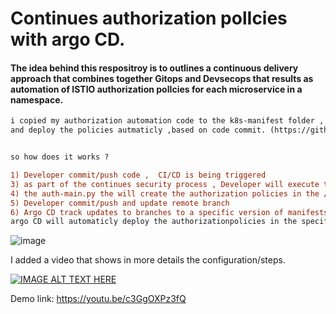 # Continues authorization polIcies with argo CD.

####  The idea behind this respositroy is to outlines a continuous delivery approach that combines together Gitops and Devsecops that results as automation of ISTIO authorization polIcies for each microservice in a namespace.

```diff
i copied my authorization automation code to the k8s-manifest folder , so ArgoCD can track changes in the manifest 
and deploy the policies autmaticly ,based on code commit. (https://github.com/assafsauer/Istio-Security-Mesh-Automated). 


so how does it works ?

1) Developer commit/push code ,  CI/CD is being triggered 
3) as part of the continues security process , Developer will execute the auth-main.py script.
4) the auth-main.py the will create the authorization policies in the /k8s-manifest/manifest/auth folder (argoCD sourc path).
5) Developer commit/push and update remote branch 
6) Argo CD track updates to branches to a specific version of manifests at a Git commit. 
argo CD will automaticly deploy the authorizationpolicies in the specified target environments/namespece. 
```


![image](https://user-images.githubusercontent.com/22165556/128159514-bf37e9e6-14a6-44a6-9a8e-20e8f402213e.png)

 I added a video that shows in more details the configuration/steps.

[![IMAGE ALT TEXT HERE](https://img.youtube.com/vi/c3GgOXPz3fQ/0.jpg)](https://www.youtube.com/watch?v=c3GgOXPz3fQ)



Demo link: https://youtu.be/c3GgOXPz3fQ
